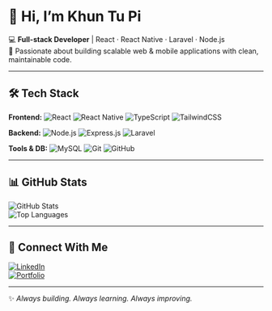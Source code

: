 # 👋 Hi, I’m Khun Tu Pi  

💻 **Full-stack Developer** | React · React Native · Laravel · Node.js  
🚀 Passionate about building scalable web & mobile applications with clean, maintainable code.  

---

## 🛠️ Tech Stack  

**Frontend:** ![React](https://img.shields.io/badge/-React-61DAFB?logo=react&logoColor=white&style=flat) ![React Native](https://img.shields.io/badge/-React%20Native-61DAFB?logo=react&logoColor=white&style=flat) ![TypeScript](https://img.shields.io/badge/-TypeScript-3178C6?logo=typescript&logoColor=white&style=flat) ![TailwindCSS](https://img.shields.io/badge/-TailwindCSS-38B2AC?logo=tailwind-css&logoColor=white&style=flat)  

**Backend:** ![Node.js](https://img.shields.io/badge/-Node.js-339933?logo=node.js&logoColor=white&style=flat) ![Express.js](https://img.shields.io/badge/-Express.js-000000?logo=express&logoColor=white&style=flat) ![Laravel](https://img.shields.io/badge/-Laravel-FF2D20?logo=laravel&logoColor=white&style=flat)  

**Tools & DB:** ![MySQL](https://img.shields.io/badge/-MySQL-4479A1?logo=mysql&logoColor=white&style=flat) ![Git](https://img.shields.io/badge/-Git-F05032?logo=git&logoColor=white&style=flat) ![GitHub](https://img.shields.io/badge/-GitHub-181717?logo=github&logoColor=white&style=flat)  

---

## 📊 GitHub Stats  

![GitHub Stats](https://github-readme-stats.vercel.app/api?username=kyawhla-commit&show_icons=true&theme=radical)  
![Top Languages](https://github-readme-stats.vercel.app/api/top-langs/?username=kyawhla-commit&layout=compact&theme=radical)  

---

## 🤝 Connect With Me  

[![LinkedIn](https://img.shields.io/badge/-LinkedIn-0A66C2?logo=linkedin&logoColor=white&style=flat)](https://linkedin.com)  
[![Portfolio](https://img.shields.io/badge/-Portfolio-000000?logo=vercel&logoColor=white&style=flat)](#)  

---

✨ *Always building. Always learning. Always improving.*  

